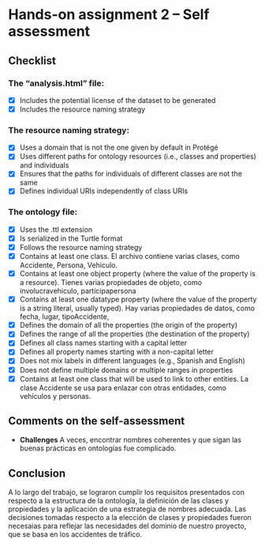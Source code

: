 # Hands-on assignment 2 – Self assessment

## Checklist

### The “analysis.html” file:

- [x] Includes the potential license of the dataset to be generated
- [x] Includes the resource naming strategy

### The resource naming strategy:

- [x] Uses a domain that is not the one given by default in Protégé
- [x] Uses different paths for ontology resources (i.e., classes and properties) and individuals
- [x] Ensures that the paths for individuals of different classes are not the same
- [x] Defines individual URIs independently of class URIs

### The ontology file:

- [x] Uses the .ttl extension
- [x] Is serialized in the Turtle format
- [x] Follows the resource naming strategy
- [x] Contains at least one class.
        El archivo contiene varias clases, como Accidente, Persona, Vehiculo.
- [x] Contains at least one object property (where the value of the property is a resource).
        Tienes varias propiedades de objeto, como involucravehiculo, participapersona
- [x] Contains at least one datatype property (where the value of the property is a string literal, usually typed).
        Hay varias propiedades de datos, como fecha, lugar, tipoAccidente,
- [x] Defines the domain of all the properties (the origin of the property)
- [x] Defines the range of all the properties (the destination of the property)
- [x] Defines all class names starting with a capital letter
- [x] Defines all property names starting with a non-capital letter
- [x] Does not mix labels in different languages (e.g., Spanish and English)
- [x] Does not define multiple domains or multiple ranges in properties
- [x] Contains at least one class that will be used to link to other entities.
        La clase Accidente se usa para enlazar con otras entidades, como vehículos y personas.

## Comments on the self-assessment
- **Challenges**  A veces, encontrar nombres coherentes y que sigan las buenas prácticas en ontologías fue complicado.

## Conclusion
A lo largo del trabajo, se lograron cumplir los requisitos presentados con respecto a la estructura de la ontología, la definición de las clases y propiedades y la aplicación de una estrategia de nombres adecuada.
Las decisiones tomadas respecto a la elección de clases y propiedades fueron necesaias para reflejar las necesidades del dominio de nuestro proyecto, que se basa en los accidentes de tráfico.
